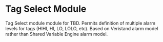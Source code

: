 Tag Select Module
===========

Tag Select module module for TBD.  Permits definition of multiple alarm levels for tags (HIHI, HI, LO, LOLO, etc).  Based on Veristand alarm model rather than Shared Variable Engine alarm model.